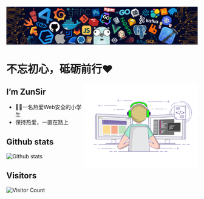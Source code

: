 <!--
**MrHatSec/MrHatSec** is a ✨ _special_ ✨ repository because its `README.md` (this file) appears on your GitHub profile.

Here are some ideas to get you started:

- 🔭 I’m currently working on ...
- 🌱 I’m currently learning ...
- 👯 I’m looking to collaborate on ...
- 🤔 I’m looking for help with ...
- 💬 Ask me about ...
- 📫 How to reach me: ...
- 😄 Pronouns: ...
- ⚡ Fun fact: ...
-->

![](./images/header_.png)

# 不忘初心，砥砺前行❤

<img align="right" alt="GIF" src="https://raw.githubusercontent.com/devSouvik/devSouvik/master/gif3.gif" width="300"/>

## I’m ZunSir
- 👦🏻一名热爱Web安全的小学生
- 保持热爱，一直在路上


## Github stats
<img src="https://github-readme-stats.vercel.app/api?username=MrHatSec&show_icons=true&include_all_commits=true&count_private=false&layout=compact&hide=prs&theme=cobalt" alt="Github stats"/>

## Visitors
![Visitor Count](https://profile-counter.glitch.me/MrHatSec/count.svg)
